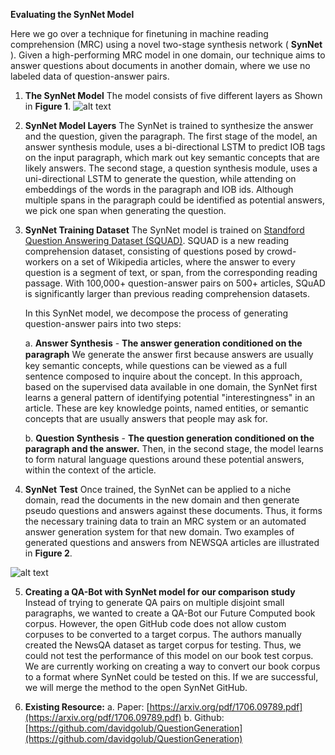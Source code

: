 ﻿**Evaluating the SynNet Model**

Here we go over a technique for finetuning in machine reading comprehension (MRC) using a novel two-stage synthesis network ( **SynNet** ). Given a high-performing MRC model in one domain, our technique aims to answer questions about documents in another domain, where we use no labeled data of question-answer pairs.

1. **The SynNet Model**
The model consists of five different layers as Shown in **Figure 1**.
![alt text](https://github.com/antriv/Transfer_Learning_Text/blob/master/Finetuning/MSR_QuestionGeneration/screenshots/synnet1.PNG)

2. **SynNet Model Layers**
The SynNet is trained to synthesize the answer and the question, given the paragraph. The first stage of the model, an answer synthesis module, uses a bi-directional LSTM to predict IOB tags on the input paragraph, which mark out key semantic concepts that are likely answers. The second stage, a question synthesis module, uses a uni-directional LSTM to generate the question, while attending on embeddings of the words in the paragraph and IOB ids. Although multiple spans in the paragraph could be identified as potential answers, we pick one span when generating the question.

3. **SynNet Training Dataset**
The SynNet model is trained on [Standford Question Answering Dataset (SQUAD)](https://rajpurkar.github.io/SQuAD-explorer/). SQUAD is a new reading comprehension dataset, consisting of questions posed by crowd-workers on a set of Wikipedia articles, where the answer to every question is a segment of text, or span, from the corresponding reading passage. With 100,000+ question-answer pairs on 500+ articles, SQuAD is significantly larger than previous reading comprehension datasets.

    In this SynNet model, we decompose the process of generating question-answer pairs into two steps:

      a. **Answer Synthesis** - **The answer generation conditioned on the paragraph**
    We generate the answer ﬁrst because answers are usually key semantic concepts, while questions can be viewed as a full sentence composed to inquire about the concept. In this approach, based on the supervised data available in one domain, the SynNet first learns a general pattern of identifying potential &quot;interestingness&quot; in an article. These are key knowledge points, named entities, or semantic concepts that are usually answers that people may ask for.


      b. **Question Synthesis** - **The question generation conditioned on the paragraph and the answer.**
    Then, in the second stage, the model learns to form natural language questions around these potential answers, within the context of the article.

4. **SynNet**  **Test**
Once trained, the SynNet can be applied to a niche domain, read the documents in the new domain and then generate pseudo questions and answers against these documents. Thus, it forms the necessary training data to train an MRC system or an automated answer generation system for that new domain. Two examples of generated questions and answers from NEWSQA articles are illustrated in **Figure 2**.

![alt text](https://github.com/antriv/Transfer_Learning_Text/blob/master/Finetuning/MSR_QuestionGeneration/screenshots/synnet2.PNG)

5. **Creating a QA-Bot with SynNet model for our comparison study**
Instead of trying to generate QA pairs on multiple disjoint small paragraphs, we wanted to create a QA-Bot our Future Computed book corpus. However, the open GitHub code does not allow custom corpuses to be converted to a target corpus. The authors manually created the NewsQA dataset as target corpus for testing. Thus, we could not test the performance of this model on our book test corpus. We are currently working on creating a way to convert our book corpus to a format where SynNet could be tested on this. If we are successful, we will merge the method to the open SynNet GitHub.

6. **Existing Resource:**
        a. Paper: [https://arxiv.org/pdf/1706.09789.pdf](https://arxiv.org/pdf/1706.09789.pdf)
        b. Github: [https://github.com/davidgolub/QuestionGeneration](https://github.com/davidgolub/QuestionGeneration)
